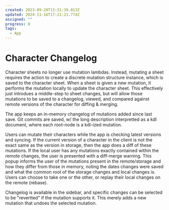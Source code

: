 ```yaml
---
created: 2023-09-20T13:51:39.013Z
updated: 2024-11-16T17:21:21.774Z
assigned: ""
progress: 0
tags:
  - App
---
```


# Character Changelog

Character sheets no longer use mutation lambdas. Instead, mutating a sheet requires the action to create a discrete mutation structure instance, which is saved to the character sheet. When a sheet is given a new mutation, it performs the mutation locally to update the character sheet. This effectively just introdues a middle-step to sheet changes, but will allow those mutations to be saved to a changelog, viewed, and compared against remote versions of the character for diffing & merging.

The app keeps an in-memory changelog of mutations added since last save. Git commits are saved, w/ the long description interpretted as a kdl document, where each root-node is a kdl-ized mutation.

Users can mutate their characters while the app is checking latest versions and syncing. If the current version of a character in the client is not the exact same as the version in storage, then the app does a diff of these mutations. If the local user has any mutations exactly contained within the remote changes, the user is presented with a diff-merge warning. This popup informs the user of the mutations present in the remote/storage and how they differ from those in memory, noting the dates changes were saved and what the common root of the storage changes and local changes is. Users can choose to take one or the other, or replay their local changes on the remote (rebase).

Changelog is available in the sidebar, and specific changes can be selected to be "revertted" if the mutation supports it. This merely adds a new mutation that undoes the selected mutation.
